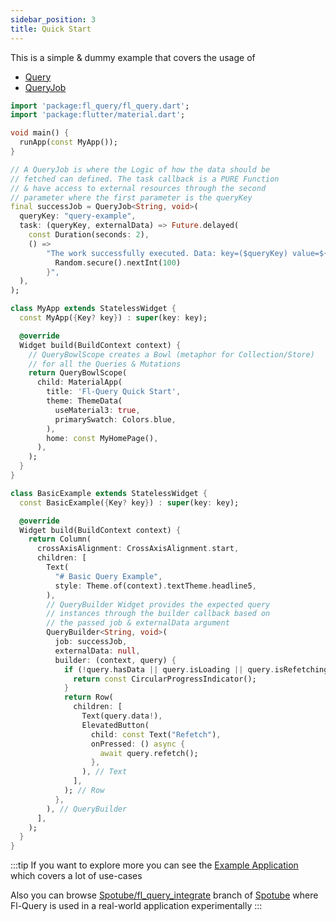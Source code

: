 ```yaml
---
sidebar_position: 3
title: Quick Start
---
```



This is a simple & dummy example that covers the usage of 
- [Query](/)
- [QueryJob](/)

```dart
import 'package:fl_query/fl_query.dart';
import 'package:flutter/material.dart';

void main() {
  runApp(const MyApp());
}

// A QueryJob is where the Logic of how the data should be 
// fetched can defined. The task callback is a PURE Function 
// & have access to external resources through the second 
// parameter where the first parameter is the queryKey
final successJob = QueryJob<String, void>(
  queryKey: "query-example",
  task: (queryKey, externalData) => Future.delayed(
    const Duration(seconds: 2),
    () =>
        "The work successfully executed. Data: key=($queryKey) value=${
          Random.secure().nextInt(100)
        }",
  ),
);

class MyApp extends StatelessWidget {
  const MyApp({Key? key}) : super(key: key);

  @override
  Widget build(BuildContext context) {
    // QueryBowlScope creates a Bowl (metaphor for Collection/Store)
    // for all the Queries & Mutations
    return QueryBowlScope(
      child: MaterialApp(
        title: 'Fl-Query Quick Start',
        theme: ThemeData(
          useMaterial3: true,
          primarySwatch: Colors.blue,
        ),
        home: const MyHomePage(),
      ),
    );
  }
}

class BasicExample extends StatelessWidget {
  const BasicExample({Key? key}) : super(key: key);

  @override
  Widget build(BuildContext context) {
    return Column(
      crossAxisAlignment: CrossAxisAlignment.start,
      children: [
        Text(
          "# Basic Query Example",
          style: Theme.of(context).textTheme.headline5,
        ),
        // QueryBuilder Widget provides the expected query 
        // instances through the builder callback based on 
        // the passed job & externalData argument
        QueryBuilder<String, void>(
          job: successJob,
          externalData: null,
          builder: (context, query) {
            if (!query.hasData || query.isLoading || query.isRefetching) {
              return const CircularProgressIndicator();
            }
            return Row(
              children: [
                Text(query.data!),
                ElevatedButton(
                  child: const Text("Refetch"),
                  onPressed: () async {
                    await query.refetch();
                  },
                ), // Text
              ],
            ); // Row
          },
        ), // QueryBuilder
      ],
    );
  }
}
```

:::tip
If you want to explore more you can see the [Example Application](https://github.com/KRTirtho/fl-query/tree/main/packages/example) which covers a lot of use-cases

Also you can browse [Spotube/fl_query_integrate](https://github.com/KRTirtho/spotube/tree/fl_query_integrate) branch of [Spotube](https://github.com/KRTirtho/spotube/) where Fl-Query is used in a real-world application experimentally
:::